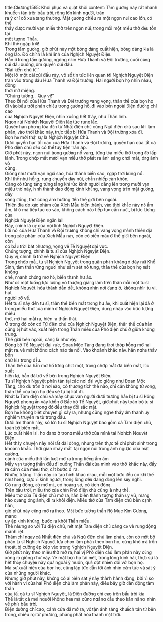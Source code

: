 title:Chương1595: Khôi phục và quật khởi
content:
Tấm gương này rất nhanh khuếch tán trên bầu trời, rộng lớn kinh người, tràn<br>ra ý chí cổ xưa tang thương. Mặt gương chiếu ra một ngọn núi cao lớn, có thể<br>thấy được mười vạn miếu thờ trên ngọn núi, trong mỗi một miếu thờ đều tồn tại<br>một tượng Thần.<br>Khí thế ngập trời!<br>Trong tấm gương, giờ phút này một bóng dáng xuất hiện, bóng dáng kia là<br>ông lão. Đó chính là khí linh của Nghịch Nguyệt Điện.<br>Hắn ở trong tấm gương, ngóng nhìn Hứa Thanh và Đội trưởng, cuối cùng<br>cúi đầu xuống, ôm quyền cúi đầu.<br>“Bái kiến chủ tử.”<br>Một lời một cái cúi đầu này, vô số tin tức liên quan tới Nghịch Nguyệt Điện<br>tràn vào trong đầu Hứa Thanh và Đội trưởng. Hai người bọn họ nhìn nhau, đồng<br>thời mở miệng.<br>“Chúng tượng… Quy vị!”<br>Theo lời nói của Hứa Thanh và Đội trưởng vang vọng, thân thể của bọn họ<br>đi vào bầu trời phản chiếu trong gương hồ, đi vào bên ngoài Điện đường chí cao<br>của Nghịch Nguyệt Điện, nhìn xuống hết thảy, như Thần linh.<br>Ngọn núi Nghịch Nguyệt Điện lập tức rung lắc.<br>Quyền hạn phong tỏa đến từ Nhất điện chủ cùng Ngũ điện chủ sau khi làm<br>phản, vào thời khắc này, trực tiếp bị Hứa Thanh và Đội trưởng xóa đi.<br>Bọn họ mới thật sự là Nghịch Nguyệt Chủ.<br>Dưới quyền hạn tối cao của Hứa Thanh và Đội trưởng, quyền hạn của tất cả<br>Phó điện chủ đều có thể tuỳ tiện trấn áp.<br>Giờ phút này, ngọn núi trong gương nổ vang, từng tòa miếu thờ trong đó lấp<br>lánh. Trong chớp mắt mười vạn miếu thờ phát ra ánh sáng chói mắt, óng ánh vô<br>cùng.<br>Giống như mười vạn ngôi sao, hóa thành biển sao, ngập trời bùng nổ.<br>Khí thế như hồng, rung chuyển dãy núi, chấn nhiếp càn khôn.<br>Càng có từng tầng từng tầng khí tức kinh người dâng lên trong mười vạn<br>miếu thờ này, hình thành dao động kinh khủng, vang vọng trên mặt gương, dấy<br>sóng đồng, thời cũng ảnh hưởng đến thế giới bên ngoài.<br>Thiên địa do xác phàm của Xích Mẫu biến thành, vào thời khắc này nồ ầm<br>ầm, khó mà tiếp tục co vào, không cách nào tiếp tục cắn nuốt, bị lực lượng của<br>Nghịch Nguyệt Điện ngăn lại!<br>Đây, chính là uy của nội tình Nghịch Nguyệt Điện.<br>Lời nói của Hứa Thanh và Đội trưởng không chỉ vang vọng mảnh thiên địa<br>trong xác phàm của Xích Mẫu này, còn có biển máu ở thế giới bên ngoài, còn<br>có bầu trời bát phương, vọng về Tế Nguyệt đại vực.<br>Chúng tượng, chính là tu sĩ của Nghịch Nguyệt Điện.<br>Quy vị, chính là trở về Nghịch Nguyệt Điện.<br>Trong chớp mắt, tu sĩ Nghịch Nguyệt trong quân phản kháng ở dãy núi Khổ<br>Sinh, tâm thần từng người như sấm sét nổ tung, thân thể của bọn họ mất khống<br>chế, nhanh chóng mơ hồ, biến thành hư ảo.<br>Như có một luồng lực lượng vô thượng giáng lâm trên thân mỗi một tu sĩ<br>Nghịch Nguyệt, hóa thành dẫn dắt, không nhìn nơi đang ở, không nhìn tu vi, hút<br>người trở về.<br>Hết tu sĩ này đến tu sĩ, thân thể biến mất trong hư ảo, khi xuất hiện lại đã ở<br>trong miếu thờ của mình ở Nghịch Nguyệt Điện, dung nhập vào bức tượng miếu<br>thờ, mở hai mắt ra, hiện ra thần thái.<br>Ở trong đó còn có Tứ điện chủ của Nghịch Nguyệt Điện, thân thể của hắn<br>cũng bị hút vào, xuất hiện trong Thần miếu của Phó điện chủ ở giữa không<br>trung.<br>Thế giới bên ngoài, càng là như vậy.<br>Đông bộ Tế Nguyệt đại vực, Đoan Mộc Tàng đang thoi thóp bỗng mở hai<br>mắt ra, vẻ mặt không cách nào tin nổi. Vào khoảnh khắc này, hắn nghe thấy bốn<br>chữ kia trong đầu.<br>Thân thể của hắn mơ hồ từng chút một, trong chớp mắt đã biến mất, lúc xuất<br>hiện lại, hắn đã trở về bên trong Nghịch Nguyệt Điện.<br>Tu sĩ Nghịch Nguyệt phân tán tại các nơi đại vực giống như Đoan Mộc<br>Tàng, cho dù trốn ở nơi nào, có thương tích thế nào, chỉ cần không tử vong,<br>thân thể của bọn họ đều sẽ tự bị hút đi.<br>Nhất là Tam điện chủ và mấy chục vạn người dưới trướng hắn bị tu sĩ Hồng<br>Nguyệt phong ấn vây khốn ở Bắc bộ Tế Nguyệt, giờ phút này toàn bộ tu sĩ<br>Nghịch Nguyệt trong đó đều thay đổi sắc mặt.<br>Bọn họ không biết chuyện gì xảy ra, nhưng cũng nghe thấy âm thanh uy<br>nghiêm truyền ra từ trong đầu.<br>Dưới âm thanh này, số lớn tu sĩ Nghịch Nguyệt bao gồm cả Tam điện chủ,<br>toàn bộ biến mất.<br>Lúc xuất hiện lại, họ đang ở trong miếu thờ của mình tại Nghịch Nguyệt<br>Điện.<br>Hết thảy chuyện này nói rất dài dòng, nhưng trên thực tế chỉ phát sinh trong<br>khoảnh khắc. Thời gian nháy mắt, tại ngọn núi trong ảnh ngược của mặt gương,<br>cánh cửa miếu thờ lần lượt mở ra trong tiếng ầm ầm.<br>Mấy vạn tượng thần đều đi xuống Thần đài của mình vào thời khắc này, đẩy<br>ra cánh cửa miếu thờ, cất bước đi ra.<br>Những tượng Thần này có tạo hình khác nhau, mỗi một bức đều có khí thế<br>như hồng, cực kì kinh người, trong lòng đều đang dâng lên suy nghĩ.<br>Có rung động, có mờ mịt, có hoảng sợ, có kích động.<br>Trên bầu trời, miếu thờ của chín Phó điện chủ cũng là như thế.<br>Miếu thờ của Tứ điện chủ mở ra, hắn biến thành tượng thần uy vũ, mang<br>hào quang óng ánh, đi ra khỏi điện. Miếu thờ của Tam điện chủ bên cạnh hắn,<br>giờ phút này cũng mở ra theo. Một bức tượng thần Nộ Mục Kim Cương, mang<br>uy áp kinh khủng, bước ra khỏi Thần miếu.<br>Thế nhưng so với Tứ điện chủ, nét mặt Tam điện chủ càng có vẻ rung động<br>mãnh liệt.<br>Thậm chí ngay cả Nhất điện chủ và Ngũ điện chủ làm phản, còn có một bộ<br>phận tu sĩ Nghịch Nguyệt lựa chọn làm phản theo bọn họ, cũng khó mà trốn<br>thoát, bị cưỡng ép kéo vào trong Nghịch Nguyệt Điện.<br>Giờ phút này theo miếu thờ mở ra, hai vị Phó điện chủ làm phản này cũng<br>xông ra giống như vậy. Vẻ mặt bọn họ tái mét, trong lòng kinh hãi, thực sự là<br>hết thảy chuyện này quá ngoài ý muốn, quá đột nhiên đối với bọn họ.<br>Mà sự xuất hiện của bọn họ, cũng lập tức dẫn tới ánh nhìn căm tức và sát ý<br>của những người khác.<br>Nhưng giờ phút này, không có ai biến sát ý này thành hành động, bởi vì so<br>với hành vi của hai Phó điện chủ làm phản này, điều bây giờ dẫn động tâm thần<br>của tất cả tu sĩ Nghịch Nguyệt, là Điện đường chí cao trên bầu trời kia!<br>Thế là tất cả mọi người không hẹn mà cùng ngẩng đầu theo bản năng, nhìn<br>về phía bầu trời.<br>Điện đường chí cao, cánh cửa đã mở ra, vô tận ánh sáng khuếch tán từ bên<br>trong, chiếu rọi tứ phương, phảng phất hóa thành mặt trời.